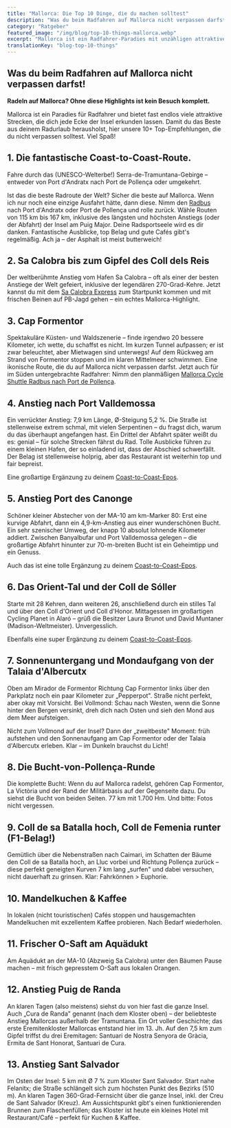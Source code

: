 ```yaml
---
title: "Mallorca: Die Top 10 Dinge, die du machen solltest"
description: "Was du beim Radfahren auf Mallorca nicht verpassen darfst! Unverzichtbare Erlebnisse und Routen für dein ultimatives Radabenteuer."
category: "Ratgeber"
featured_image: "/img/blog/top-10-things-mallorca.webp"
excerpt: "Mallorca ist ein Radfahrer-Paradies mit unzähligen attraktiven Strecken. Von der weltberühmten Sa Calobra bis zur atemberaubenden Route Andratx–Pollença – entdecke die Must-do-Erlebnisse für deinen Radtrip."
translationKey: "blog-top-10-things"
---
```


## Was du beim Radfahren auf Mallorca nicht verpassen darfst!

**Radeln auf Mallorca? Ohne diese Highlights ist kein Besuch komplett.**

Mallorca ist ein Paradies für Radfahrer und bietet fast endlos viele attraktive Strecken, die dich jede Ecke der Insel erkunden lassen. Damit du das Beste aus deinem Radurlaub herausholst, hier unsere 10+ Top-Empfehlungen, die du nicht verpassen solltest. Viel Spaß!

## 1. Die fantastische Coast-to-Coast-Route.

Fahre durch das (UNESCO-Welterbe!) Serra-de-Tramuntana-Gebirge – entweder von Port d'Andratx nach Port de Pollença oder umgekehrt.

Ist das die beste Radroute der Welt? Sicher die beste auf Mallorca. Wenn ich nur noch eine einzige Ausfahrt hätte, dann diese. Nimm den <a href="https://mallorcacycleshuttle.company.site/products/Scheduled-Bike-Buses-c15728235" target="_blank">Radbus</a> nach Port d'Andratx oder Port de Pollença und rolle zurück. Wähle Routen von 115 km bis 167 km, inklusive des längsten und höchsten Anstiegs (oder der Abfahrt) der Insel am Puig Major. Deine Radsportseele wird es dir danken. Fantastische Ausblicke, top Belag und gute Cafés gibt's regelmäßig. Ach ja – der Asphalt ist meist butterweich!

## 2. Sa Calobra bis zum Gipfel des Coll dels Reis

Der weltberühmte Anstieg vom Hafen Sa Calobra – oft als einer der besten Anstiege der Welt gefeiert, inklusive der legendären 270-Grad-Kehre. Jetzt kannst du mit dem <a href="https://mallorcacycleshuttle.company.site/products/Scheduled-Bike-Buses-c15728235" target="_blank">Sa Calobra Express</a> zum Startpunkt kommen und mit frischen Beinen auf PB-Jagd gehen – ein echtes Mallorca-Highlight.

## 3. Cap Formentor

Spektakuläre Küsten- und Waldszenerie – finde irgendwo 20 bessere Kilometer, ich wette, du schaffst es nicht. Im kurzen Tunnel aufpassen; er ist zwar beleuchtet, aber Mietwagen sind unterwegs! Auf dem Rückweg am Strand von Formentor stoppen und im klaren Mittelmeer schwimmen. Eine ikonische Route, die du auf Mallorca nicht verpassen darfst. Jetzt auch für im Süden untergebrachte Radfahrer: Nimm den planmäßigen <a href="https://mallorcacycleshuttle.company.site/products/Scheduled-Bike-Buses-c15728235" target="_blank">Mallorca Cycle Shuttle Radbus nach Port de Pollença</a>.

## 4. Anstieg nach Port Valldemossa

Ein verrückter Anstieg: 7,9 km Länge, Ø-Steigung 5,2 %. Die Straße ist stellenweise extrem schmal, mit vielen Serpentinen – du fragst dich, warum du das überhaupt angefangen hast. Ein Drittel der Abfahrt später weißt du es: genial – für solche Strecken fährst du Rad. Tolle Ausblicke führen zu einem kleinen Hafen, der so einladend ist, dass der Abschied schwerfällt. Der Belag ist stellenweise holprig, aber das Restaurant ist weiterhin top und fair bepreist.

Eine großartige Ergänzung zu deinem <a href="/de/fahrrad-shuttle/andratx-pollenca-leitfaden/">Coast-to-Coast-Epos</a>.

## 5. Anstieg Port des Canonge

Schöner kleiner Abstecher von der MA-10 am km-Marker 80: Erst eine kurvige Abfahrt, dann ein 4,9-km-Anstieg aus einer wunderschönen Bucht. Ein sehr szenischer Umweg, der knapp 10 absolut lohnende Kilometer addiert. Zwischen Banyalbufar und Port Valldemossa gelegen – die großartige Abfahrt hinunter zur 70-m-breiten Bucht ist ein Geheimtipp und ein Genuss.

Auch das ist eine tolle Ergänzung zu deinem <a href="/de/fahrrad-shuttle/andratx-pollenca-leitfaden/">Coast-to-Coast-Epos</a>.

## 6. Das Orient-Tal und der Coll de Sóller

Starte mit 28 Kehren, dann weiteren 26, anschließend durch ein stilles Tal und über den Coll d'Orient und Coll d'Honor. Mittagessen im großartigen Cycling Planet in Alaró – grüß die Besitzer Laura Brunot und David Muntaner (Madison-Weltmeister). Unvergesslich.

Ebenfalls eine super Ergänzung zu deinem <a href="/de/fahrrad-shuttle/andratx-pollenca-leitfaden/">Coast-to-Coast-Epos</a>.

## 7. Sonnenuntergang und Mondaufgang von der Talaia d'Albercutx

Oben am Mirador de Formentor Richtung Cap Formentor links über den Parkplatz noch ein paar Kilometer zur „Pepperpot". Straße nicht perfekt, aber okay mit Vorsicht. Bei Vollmond: Schau nach Westen, wenn die Sonne hinter den Bergen versinkt, dreh dich nach Osten und sieh den Mond aus dem Meer aufsteigen.

Nicht zum Vollmond auf der Insel? Dann der „zweitbeste" Moment: früh aufstehen und den Sonnenaufgang am Cap Formentor oder der Talaia d'Albercutx erleben. Klar – im Dunkeln brauchst du Licht!

## 8. Die Bucht-von-Pollença-Runde

Die komplette Bucht: Wenn du auf Mallorca radelst, gehören Cap Formentor, La Victòria und der Rand der Militärbasis auf der Gegenseite dazu. Du siehst die Bucht von beiden Seiten. 77 km mit 1.700 Hm. Und bitte: Fotos nicht vergessen.

## 9. Coll de sa Batalla hoch, Coll de Femenia runter (F1-Belag!)

Gemütlich über die Nebenstraßen nach Caimari, im Schatten der Bäume den Coll de sa Batalla hoch, an Lluc vorbei und Richtung Pollença zurück – diese perfekt geneigten Kurven 7 km lang „surfen" und dabei versuchen, nicht dauerhaft zu grinsen. Klar: Fahrkönnen > Euphorie.

## 10. Mandelkuchen & Kaffee

In lokalen (nicht touristischen) Cafés stoppen und hausgemachten Mandelkuchen mit exzellentem Kaffee probieren. Nach Bedarf wiederholen.

## 11. Frischer O-Saft am Aquädukt

Am Aquädukt an der MA-10 (Abzweig Sa Calobra) unter den Bäumen Pause machen – mit frisch gepresstem O-Saft aus lokalen Orangen.

## 12. Anstieg Puig de Randa

An klaren Tagen (also meistens) siehst du von hier fast die ganze Insel. Auch „Cura de Randa" genannt (nach dem Kloster oben) – der beliebteste Anstieg Mallorcas außerhalb der Tramuntana. Ein Ort voller Geschichte; das erste Eremitenkloster Mallorcas entstand hier im 13. Jh. Auf den 7,5 km zum Gipfel triffst du drei Eremitagen: Santuari de Nostra Senyora de Gràcia, Ermita de Sant Honorat, Santuari de Cura.

## 13. Anstieg Sant Salvador

Im Osten der Insel: 5 km mit Ø 7 % zum Kloster Sant Salvador. Start nahe Felanitx; die Straße schlängelt sich zum höchsten Punkt des Bezirks (510 m). An klaren Tagen 360-Grad-Fernsicht über die ganze Insel, inkl. der Creu de Sant Salvador (Kreuz). Am Aussichtspunkt gibt's einen funktionierenden Brunnen zum Flaschenfüllen; das Kloster ist heute ein kleines Hotel mit Restaurant/Café – perfekt für Kuchen & Kaffee.

